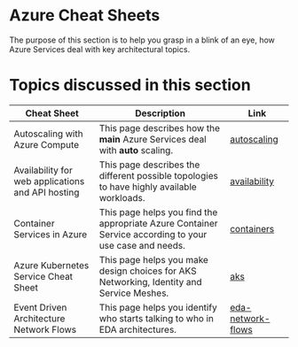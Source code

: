 # Azure Cheat Sheets

The purpose of this section is to help you grasp in a blink of an eye, how Azure Services deal with key architectural topics.

# Topics discussed in this section

| Cheat Sheet | Description |Link
| ----------- | ----------- | ----------- |
| Autoscaling with Azure Compute | This page describes how the **main** Azure Services deal with **auto** scaling.|[autoscaling](autoscaling.md) |
| Availability for web applications and API hosting | This page describes the different possible topologies to have highly available workloads.|[availability](availability.md) |
| Container Services in Azure | This page helps you find the appropriate Azure Container Service according to your use case and needs.|[containers](containers.md) |
| Azure Kubernetes Service Cheat Sheet | This page helps you make design choices for AKS Networking, Identity and Service Meshes.|[aks](aks.md) |
| Event Driven Architecture Network Flows | This page helps you identify who starts talking to who in EDA architectures.|[eda-network-flows](eda-network-flows.md) |